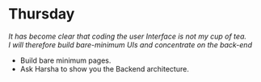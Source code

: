 # Thursday


*It has become clear that coding the user Interface is not my cup of tea.*<br>
*I will therefore build bare-minimum UIs and concentrate on the back-end*


- Build bare minimum pages.
- Ask Harsha to show you the Backend architecture.
